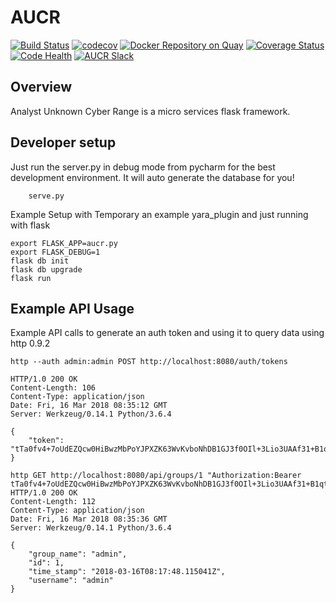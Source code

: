 # AUCR
[![Build Status](https://travis-ci.org/AUCR/AUCR.svg?branch=master)](https://travis-ci.org/AUCR/AUCR)
[![codecov](https://codecov.io/gh/AUCR/AUCR/branch/master/graph/badge.svg)](https://codecov.io/gh/AUCR/AUCR)
[![Docker Repository on Quay](https://quay.io/repository/wroersma/aucr/status "Docker Repository on Quay")](https://quay.io/repository/wroersma/aucr)
[![Coverage Status](https://coveralls.io/repos/github/AUCR/AUCR/badge.svg)](https://coveralls.io/github/AUCR/AUCR)
[![Code Health](https://landscape.io/github/AUCR/AUCR/master/landscape.svg?style=flat)](https://landscape.io/github/AUCR/AUCR/master)
[![AUCR Slack](https://slack.aucr.io/badge.svg)](https://aucr.slack.com/)


## Overview
Analyst Unknown Cyber Range is a micro services flask framework. 


## Developer setup
Just run the server.py in debug mode from pycharm for the best development environment. It will auto generate the database for you!

        serve.py 



Example Setup with Temporary an  example yara_plugin and just running with flask

    export FLASK_APP=aucr.py
    export FLASK_DEBUG=1
    flask db init
    flask db upgrade
    flask run


## Example API Usage
Example API calls to generate an auth token and using it to query data using http 0.9.2

    http --auth admin:admin POST http://localhost:8080/auth/tokens
    
    HTTP/1.0 200 OK
    Content-Length: 106
    Content-Type: application/json
    Date: Fri, 16 Mar 2018 08:35:12 GMT
    Server: Werkzeug/0.14.1 Python/3.6.4
    
    {
        "token": "tTa0fv4+7oUdEZQcw0HiBwzMbPoYJPXZK63WvKvboNhDB1GJ3f0OIl+3Lio3UAAf31+B1qtz+NZSc+4FI6vO/w=="
    }
    
    http GET http://localhost:8080/api/groups/1 "Authorization:Bearer tTa0fv4+7oUdEZQcw0HiBwzMbPoYJPXZK63WvKvboNhDB1GJ3f0OIl+3Lio3UAAf31+B1qtz+NZSc+4FI6vO/w=="
    HTTP/1.0 200 OK
    Content-Length: 112
    Content-Type: application/json
    Date: Fri, 16 Mar 2018 08:35:36 GMT
    Server: Werkzeug/0.14.1 Python/3.6.4
    
    {
        "group_name": "admin", 
        "id": 1, 
        "time_stamp": "2018-03-16T08:17:48.115041Z", 
        "username": "admin"
    }

